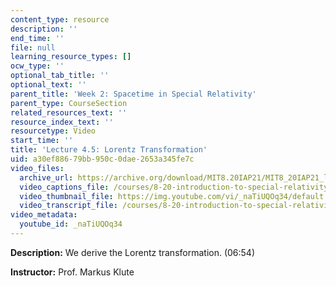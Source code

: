 ```yaml
---
content_type: resource
description: ''
end_time: ''
file: null
learning_resource_types: []
ocw_type: ''
optional_tab_title: ''
optional_text: ''
parent_title: 'Week 2: Spacetime in Special Relativity'
parent_type: CourseSection
related_resources_text: ''
resource_index_text: ''
resourcetype: Video
start_time: ''
title: 'Lecture 4.5: Lorentz Transformation'
uid: a30ef886-79bb-950c-0dae-2653a345fe7c
video_files:
  archive_url: https://archive.org/download/MIT8.20IAP21/MIT8_20IAP21_lec04-5_300k.mp4
  video_captions_file: /courses/8-20-introduction-to-special-relativity-january-iap-2021/89558ca3f0a85ae498e8e20ca3f60c8c_naTiUQOq34.vtt
  video_thumbnail_file: https://img.youtube.com/vi/_naTiUQOq34/default.jpg
  video_transcript_file: /courses/8-20-introduction-to-special-relativity-january-iap-2021/85619587cf5a5a2e442479f82e195ebe_naTiUQOq34.pdf
video_metadata:
  youtube_id: _naTiUQOq34
---
```


**Description:** We derive the Lorentz transformation. (06:54)

**Instructor:** Prof. Markus Klute



